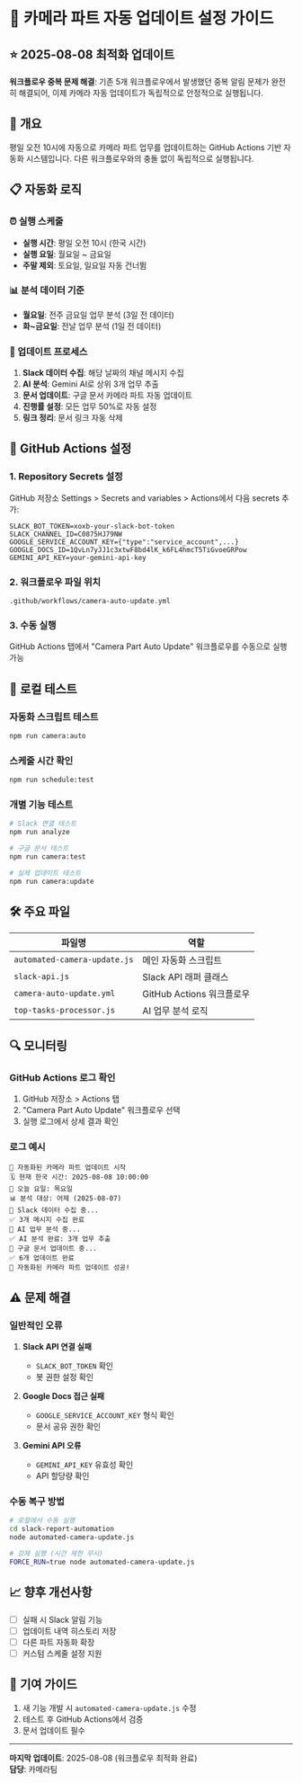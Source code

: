 # 📅 카메라 파트 자동 업데이트 설정 가이드

## ⭐️ **2025-08-08 최적화 업데이트**
**워크플로우 중복 문제 해결**: 기존 5개 워크플로우에서 발생했던 중복 알림 문제가 완전히 해결되어, 이제 카메라 자동 업데이트가 독립적으로 안정적으로 실행됩니다.

## 🎯 개요

평일 오전 10시에 자동으로 카메라 파트 업무를 업데이트하는 GitHub Actions 기반 자동화 시스템입니다. 다른 워크플로우와의 충돌 없이 독립적으로 실행됩니다.

## 📋 자동화 로직

### ⏰ 실행 스케줄
- **실행 시간**: 평일 오전 10시 (한국 시간)
- **실행 요일**: 월요일 ~ 금요일
- **주말 제외**: 토요일, 일요일 자동 건너뜀

### 📊 분석 데이터 기준
- **월요일**: 전주 금요일 업무 분석 (3일 전 데이터)
- **화~금요일**: 전날 업무 분석 (1일 전 데이터)

### 🔄 업데이트 프로세스
1. **Slack 데이터 수집**: 해당 날짜의 채널 메시지 수집
2. **AI 분석**: Gemini AI로 상위 3개 업무 추출
3. **문서 업데이트**: 구글 문서 카메라 파트 자동 업데이트
4. **진행률 설정**: 모든 업무 50%로 자동 설정
5. **링크 정리**: 문서 링크 자동 삭제

## 🔧 GitHub Actions 설정

### 1. Repository Secrets 설정

GitHub 저장소 Settings > Secrets and variables > Actions에서 다음 secrets 추가:

```
SLACK_BOT_TOKEN=xoxb-your-slack-bot-token
SLACK_CHANNEL_ID=C0875HJ79NW
GOOGLE_SERVICE_ACCOUNT_KEY={"type":"service_account",...}
GOOGLE_DOCS_ID=1QvLn7yJJ1c3xtwF8bd4lK_k6FL4hmcT5TiGvoeGRPow
GEMINI_API_KEY=your-gemini-api-key
```

### 2. 워크플로우 파일 위치
```
.github/workflows/camera-auto-update.yml
```

### 3. 수동 실행
GitHub Actions 탭에서 "Camera Part Auto Update" 워크플로우를 수동으로 실행 가능

## 📝 로컬 테스트

### 자동화 스크립트 테스트
```bash
npm run camera:auto
```

### 스케줄 시간 확인
```bash
npm run schedule:test
```

### 개별 기능 테스트
```bash
# Slack 연결 테스트
npm run analyze

# 구글 문서 테스트
npm run camera:test

# 실제 업데이트 테스트
npm run camera:update
```

## 🛠️ 주요 파일

| 파일명 | 역할 |
|--------|------|
| `automated-camera-update.js` | 메인 자동화 스크립트 |
| `slack-api.js` | Slack API 래퍼 클래스 |
| `camera-auto-update.yml` | GitHub Actions 워크플로우 |
| `top-tasks-processor.js` | AI 업무 분석 로직 |

## 🔍 모니터링

### GitHub Actions 로그 확인
1. GitHub 저장소 > Actions 탭
2. "Camera Part Auto Update" 워크플로우 선택
3. 실행 로그에서 상세 결과 확인

### 로그 예시
```
🚀 자동화된 카메라 파트 업데이트 시작
🗓️ 현재 한국 시간: 2025-08-08 10:00:00
📅 오늘 요일: 목요일
📊 분석 대상: 어제 (2025-08-07)
📡 Slack 데이터 수집 중...
✅ 3개 메시지 수집 완료
🤖 AI 업무 분석 중...
✅ AI 분석 완료: 3개 업무 추출
📝 구글 문서 업데이트 중...
✅ 6개 업데이트 완료
🎉 자동화된 카메라 파트 업데이트 성공!
```

## ⚠️ 문제 해결

### 일반적인 오류

1. **Slack API 연결 실패**
   - `SLACK_BOT_TOKEN` 확인
   - 봇 권한 설정 확인

2. **Google Docs 접근 실패**
   - `GOOGLE_SERVICE_ACCOUNT_KEY` 형식 확인
   - 문서 공유 권한 확인

3. **Gemini API 오류**
   - `GEMINI_API_KEY` 유효성 확인
   - API 할당량 확인

### 수동 복구 방법
```bash
# 로컬에서 수동 실행
cd slack-report-automation
node automated-camera-update.js

# 강제 실행 (시간 제한 무시)
FORCE_RUN=true node automated-camera-update.js
```

## 📈 향후 개선사항

- [ ] 실패 시 Slack 알림 기능
- [ ] 업데이트 내역 히스토리 저장
- [ ] 다른 파트 자동화 확장
- [ ] 커스텀 스케줄 설정 지원

## 🤝 기여 가이드

1. 새 기능 개발 시 `automated-camera-update.js` 수정
2. 테스트 후 GitHub Actions에서 검증
3. 문서 업데이트 필수

---

**마지막 업데이트**: 2025-08-08 (워크플로우 최적화 완료)  
**담당**: 카메라팀